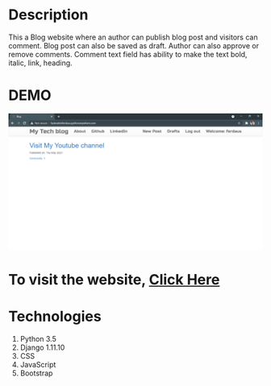 # Description
This a Blog website where an author can publish blog post and visitors can comment. Blog post can also be saved as draft. Author can also approve or remove comments. Comment text field has ability to make the text bold, italic, link, heading.
# DEMO
![websitedemo](https://github.com/FazleRabbbiferdaus172/Blog_Project/blob/main/docs/website.png)
# To visit the website, [Click Here](http://fazlerabbiferdaus.pythonanywhere.com/)
# Technologies
1. Python 3.5
2. Django 1.11.10
3. CSS
4. JavaScript
5. Bootstrap


